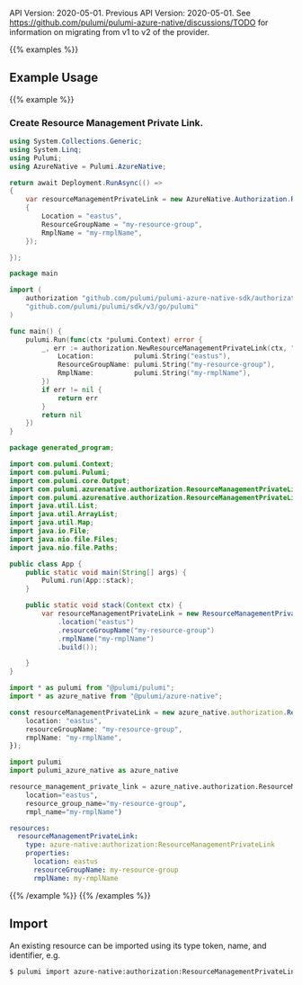 
API Version: 2020-05-01.
Previous API Version: 2020-05-01. See https://github.com/pulumi/pulumi-azure-native/discussions/TODO for information on migrating from v1 to v2 of the provider.

{{% examples %}}
## Example Usage
{{% example %}}
### Create Resource Management Private Link.
```csharp
using System.Collections.Generic;
using System.Linq;
using Pulumi;
using AzureNative = Pulumi.AzureNative;

return await Deployment.RunAsync(() => 
{
    var resourceManagementPrivateLink = new AzureNative.Authorization.ResourceManagementPrivateLink("resourceManagementPrivateLink", new()
    {
        Location = "eastus",
        ResourceGroupName = "my-resource-group",
        RmplName = "my-rmplName",
    });

});


```

```go
package main

import (
	authorization "github.com/pulumi/pulumi-azure-native-sdk/authorization"
	"github.com/pulumi/pulumi/sdk/v3/go/pulumi"
)

func main() {
	pulumi.Run(func(ctx *pulumi.Context) error {
		_, err := authorization.NewResourceManagementPrivateLink(ctx, "resourceManagementPrivateLink", &authorization.ResourceManagementPrivateLinkArgs{
			Location:          pulumi.String("eastus"),
			ResourceGroupName: pulumi.String("my-resource-group"),
			RmplName:          pulumi.String("my-rmplName"),
		})
		if err != nil {
			return err
		}
		return nil
	})
}

```

```java
package generated_program;

import com.pulumi.Context;
import com.pulumi.Pulumi;
import com.pulumi.core.Output;
import com.pulumi.azurenative.authorization.ResourceManagementPrivateLink;
import com.pulumi.azurenative.authorization.ResourceManagementPrivateLinkArgs;
import java.util.List;
import java.util.ArrayList;
import java.util.Map;
import java.io.File;
import java.nio.file.Files;
import java.nio.file.Paths;

public class App {
    public static void main(String[] args) {
        Pulumi.run(App::stack);
    }

    public static void stack(Context ctx) {
        var resourceManagementPrivateLink = new ResourceManagementPrivateLink("resourceManagementPrivateLink", ResourceManagementPrivateLinkArgs.builder()        
            .location("eastus")
            .resourceGroupName("my-resource-group")
            .rmplName("my-rmplName")
            .build());

    }
}

```

```typescript
import * as pulumi from "@pulumi/pulumi";
import * as azure_native from "@pulumi/azure-native";

const resourceManagementPrivateLink = new azure_native.authorization.ResourceManagementPrivateLink("resourceManagementPrivateLink", {
    location: "eastus",
    resourceGroupName: "my-resource-group",
    rmplName: "my-rmplName",
});

```

```python
import pulumi
import pulumi_azure_native as azure_native

resource_management_private_link = azure_native.authorization.ResourceManagementPrivateLink("resourceManagementPrivateLink",
    location="eastus",
    resource_group_name="my-resource-group",
    rmpl_name="my-rmplName")

```

```yaml
resources:
  resourceManagementPrivateLink:
    type: azure-native:authorization:ResourceManagementPrivateLink
    properties:
      location: eastus
      resourceGroupName: my-resource-group
      rmplName: my-rmplName

```

{{% /example %}}
{{% /examples %}}

## Import

An existing resource can be imported using its type token, name, and identifier, e.g.

```sh
$ pulumi import azure-native:authorization:ResourceManagementPrivateLink my-pla 00000000-0000-0000-0000-000000000000 
```
